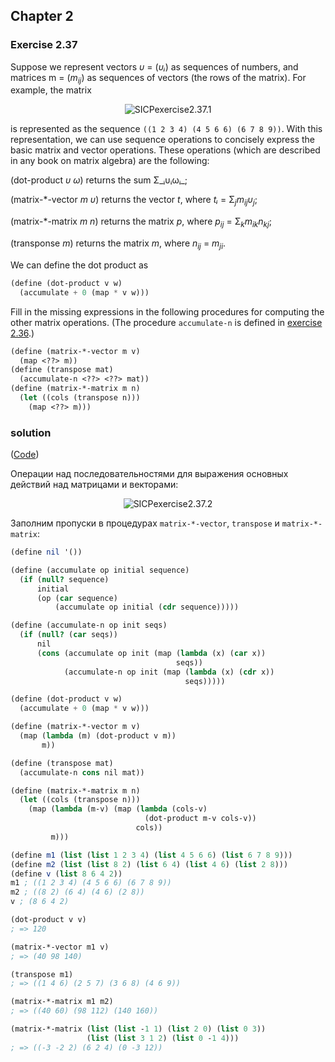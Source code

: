 ## Chapter 2

### Exercise 2.37

Suppose we represent vectors _υ_ = (_υᵢ_) as sequences of numbers, and matrices m = (_m_<sub>_ij_</sub>) as sequences of vectors (the rows of the matrix). For example, the matrix

<p align="center">
  <img src="https://i.ibb.co/1s0KKHg/SICPexercise2-37-1.jpg" alt="SICPexercise2.37.1" title="SICPexercise2.37.1">
</p>

is represented as the sequence `((1 2 3 4) (4 5 6 6) (6 7 8 9))`. With this representation, we can use sequence operations to concisely express the basic matrix and vector operations. These operations (which are described in any book on matrix algebra) are the following:

(dot-product _υ ω_) returns the sum Σ_ᵢυᵢωᵢ_;

(matrix-\*-vector _m υ_) returns the vector _t_, where _tᵢ_ = Σ<sub>_j_</sub>_m_<sub>_ij_</sub>_υ_<sub>_j_</sub>;

(matrix-\*-matrix _m n_) returns the matrix _p_, where _p_<sub>_ij_</sub> = Σ<sub>_k_</sub>_m_<sub>_ik_</sub>_n_<sub>_kj_</sub>;

(transponse _m_) returns the matrix _m_, where _n_<sub>_ij_</sub> = _m_<sub>_ji_</sub>.

We can define the dot product as

```scheme
(define (dot-product v w)
  (accumulate + 0 (map * v w)))
```

Fill in the missing expressions in the following procedures for computing the other matrix operations. (The procedure `accumulate-n` is defined in [exercise 2.36](./Exercise%202.36.md).)

```scheme
(define (matrix-*-vector m v)
  (map <??> m))
(define (transpose mat)
  (accumulate-n <??> <??> mat))
(define (matrix-*-matrix m n)
  (let ((cols (transpose n)))
    (map <??> m)))
```

### solution

([Code](../../src/Chapter%202/Exercise%202.37.scm))

Операции над последовательностями для выражения основных действий над матрицами и векторами:

<p align="center">
  <img src="https://i.ibb.co/NZn9VpZ/SICPexercise2-37-2.jpg" alt="SICPexercise2.37.2" title="SICPexercise2.37.2">
</p>

Заполним пропуски в процедурах `matrix-*-vector`, `transpose` и `matrix-*-matrix`:

```scheme
(define nil '())

(define (accumulate op initial sequence)
  (if (null? sequence)
      initial
      (op (car sequence)
          (accumulate op initial (cdr sequence)))))

(define (accumulate-n op init seqs)
  (if (null? (car seqs))
      nil
      (cons (accumulate op init (map (lambda (x) (car x))
                                     seqs))
            (accumulate-n op init (map (lambda (x) (cdr x))
                                       seqs)))))

(define (dot-product v w)
  (accumulate + 0 (map * v w)))

(define (matrix-*-vector m v)
  (map (lambda (m) (dot-product v m))
       m))

(define (transpose mat)
  (accumulate-n cons nil mat))

(define (matrix-*-matrix m n)
  (let ((cols (transpose n)))
    (map (lambda (m-v) (map (lambda (cols-v)
                              (dot-product m-v cols-v))
                            cols))
         m)))

(define m1 (list (list 1 2 3 4) (list 4 5 6 6) (list 6 7 8 9)))
(define m2 (list (list 8 2) (list 6 4) (list 4 6) (list 2 8)))
(define v (list 8 6 4 2))
m1 ; ((1 2 3 4) (4 5 6 6) (6 7 8 9))
m2 ; ((8 2) (6 4) (4 6) (2 8))
v ; (8 6 4 2)

(dot-product v v)
; => 120

(matrix-*-vector m1 v)
; => (40 98 140)

(transpose m1)
; => ((1 4 6) (2 5 7) (3 6 8) (4 6 9))

(matrix-*-matrix m1 m2)
; => ((40 60) (98 112) (140 160))

(matrix-*-matrix (list (list -1 1) (list 2 0) (list 0 3))
                 (list (list 3 1 2) (list 0 -1 4)))
; => ((-3 -2 2) (6 2 4) (0 -3 12))
```


